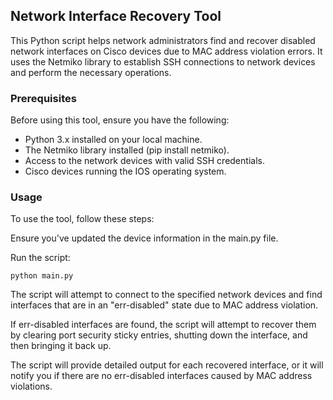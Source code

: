 ## Network Interface Recovery Tool
This Python script helps network administrators find and recover disabled network interfaces on Cisco devices due to MAC address violation errors. It uses the Netmiko library to establish SSH connections to network devices and perform the necessary operations.
### Prerequisites
Before using this tool, ensure you have the following:

- Python 3.x installed on your local machine.
- The Netmiko library installed (pip install netmiko).
- Access to the network devices with valid SSH credentials.
- Cisco devices running the IOS operating system.


### Usage
To use the tool, follow these steps:

Ensure you've updated the device information in the main.py file.

Run the script:
```console
python main.py
```
The script will attempt to connect to the specified network devices and find interfaces that are in an "err-disabled" state due to MAC address violation.

If err-disabled interfaces are found, the script will attempt to recover them by clearing port security sticky entries, shutting down the interface, and then bringing it back up.

The script will provide detailed output for each recovered interface, or it will notify you if there are no err-disabled interfaces caused by MAC address violations.
